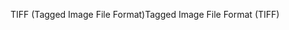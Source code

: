 <span data-ttu-id="8e1a4-101">TIFF (Tagged Image File Format)</span><span class="sxs-lookup"><span data-stu-id="8e1a4-101">Tagged Image File Format (TIFF)</span></span>